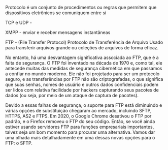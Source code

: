Protocolo é um conjunto de procedimentos ou regras que permitem que dispositivos eletrônicos se comuniquem entre si

TCP e UDP - 


XMPP - enviar e receber mensagens instantâneas

FTP - (File Transfer Protocol) Protocolo de Transferência de Arquivo
Usado para transferir arquivos grande ou coleções de arquivos de forma eficaz.



No entanto, há uma desvantagem significativa associada ao FTP, que é a falta de segurança. O FTP foi inventado na década de 1970 e, como tal, ele antecede muitas das medidas de segurança cibernética em que passamos a confiar no mundo moderno. Ele não foi projetado para ser um protocolo seguro, e as transferências por FTP não são criptografadas, o que significa que suas senhas, nomes de usuário e outros dados confidenciais podem ser lidos com relativa facilidade por hackers capturando seus pacotes de dados (ou seja, por meio de um ataque de captura de pacotes).

Devido a essas falhas de segurança, o suporte para FTP está diminuindo e várias opções de substituição chegaram ao mercado, incluindo SFTP, HTTPS, AS2 e FTPS. Em 2020, o Google Chrome desativou o FTP por padrão, e o Firefox removeu o FTP do seu código. Então, se você ainda estiver usando servidores FTP para funções empresariais importantes, talvez seja um bom momento para procurar uma alternativa. Vamos dar uma olhada mais detalhadamente em uma dessas novas opções para o FTP: o SFTP.